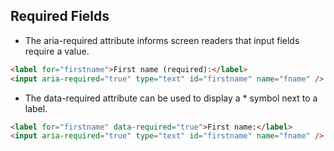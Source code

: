 <h2 id="required-fields">Required Fields</h2>

* The aria-required attribute informs screen readers that input fields require a value.

```html
<label for="firstname">First name (required):</label>
<input aria-required="true" type="text" id="firstname" name="fname" />
```

* The data-required attribute can be used to display a * symbol next to a label.

```html
<label for="firstname" data-required="true">First name:</label>
<input aria-required="true" type="text" id="firstname" name="fname" />
```
